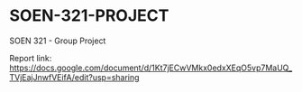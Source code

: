 # SOEN-321-PROJECT
SOEN 321 - Group Project

Report link: https://docs.google.com/document/d/1Kt7jECwVMkx0edxXEqO5vp7MaUQ_TVjEajJnwfVEifA/edit?usp=sharing
